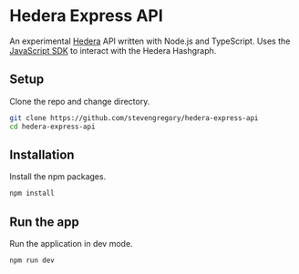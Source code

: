 # Hedera Express API

An experimental [Hedera](https://hedera.com/) API written with Node.js and TypeScript. Uses the [JavaScript SDK](https://github.com/hashgraph/hedera-sdk-js) to interact with the Hedera Hashgraph.

## Setup

Clone the repo and change directory.

```bash
git clone https://github.com/stevengregory/hedera-express-api
cd hedera-express-api
```

## Installation

Install the npm packages.

```bash
npm install
```

## Run the app

Run the application in dev mode.

```bash
npm run dev
```
